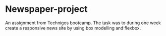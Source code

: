 # Newspaper-project
An assignment from Technigos bootcamp. The task was to during one week create a responsive news site by using box modelling and flexbox.
